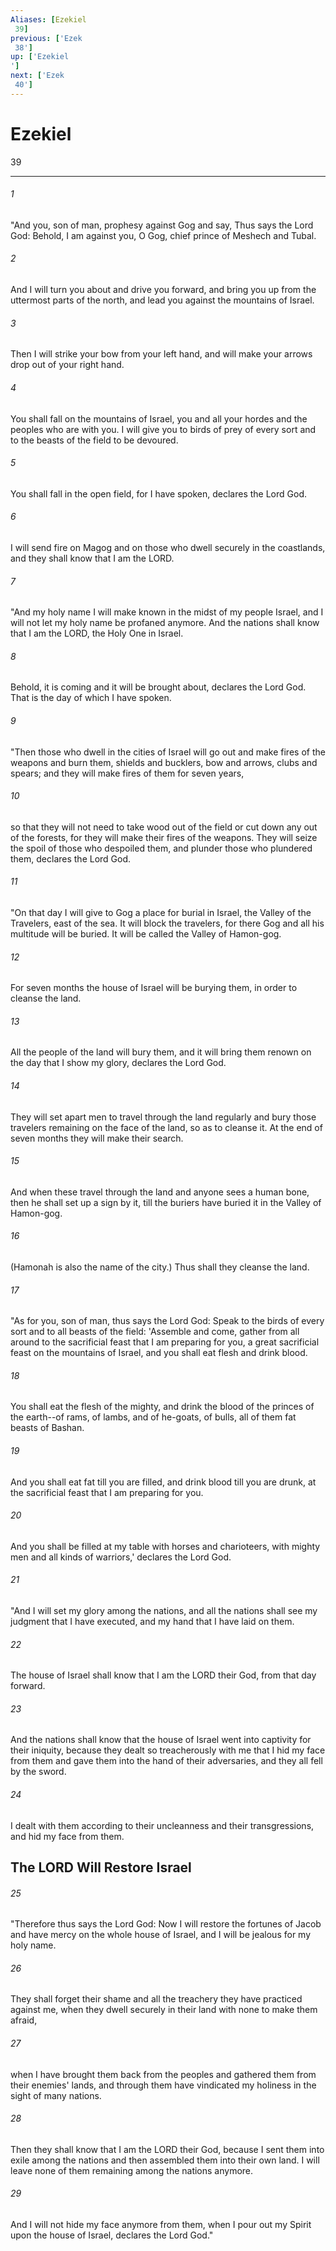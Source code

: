 ```yaml
---
Aliases: [Ezekiel 39]
previous: ['Ezek 38']
up: ['Ezekiel']
next: ['Ezek 40']
---
```

# Ezekiel 39

***
 

###### 1 
"And you, son of man, prophesy against Gog and say, Thus says the Lord God: Behold, I am against you, O Gog, chief prince of Meshech and Tubal.  

###### 2 
And I will turn you about and drive you forward, and bring you up from the uttermost parts of the north, and lead you against the mountains of Israel.  

###### 3 
Then I will strike your bow from your left hand, and will make your arrows drop out of your right hand.  

###### 4 
You shall fall on the mountains of Israel, you and all your hordes and the peoples who are with you. I will give you to birds of prey of every sort and to the beasts of the field to be devoured.  

###### 5 
You shall fall in the open field, for I have spoken, declares the Lord God.  

###### 6 
I will send fire on Magog and on those who dwell securely in the coastlands, and they shall know that I am the LORD.  

###### 7 
"And my holy name I will make known in the midst of my people Israel, and I will not let my holy name be profaned anymore. And the nations shall know that I am the LORD, the Holy One in Israel.  

###### 8 
Behold, it is coming and it will be brought about, declares the Lord God. That is the day of which I have spoken.  

###### 9 
"Then those who dwell in the cities of Israel will go out and make fires of the weapons and burn them, shields and bucklers, bow and arrows, clubs and spears; and they will make fires of them for seven years,  

###### 10 
so that they will not need to take wood out of the field or cut down any out of the forests, for they will make their fires of the weapons. They will seize the spoil of those who despoiled them, and plunder those who plundered them, declares the Lord God.  

###### 11 
"On that day I will give to Gog a place for burial in Israel, the Valley of the Travelers, east of the sea. It will block the travelers, for there Gog and all his multitude will be buried. It will be called the Valley of Hamon-gog.  

###### 12 
For seven months the house of Israel will be burying them, in order to cleanse the land.  

###### 13 
All the people of the land will bury them, and it will bring them renown on the day that I show my glory, declares the Lord God.  

###### 14 
They will set apart men to travel through the land regularly and bury those travelers remaining on the face of the land, so as to cleanse it. At the end of seven months they will make their search.  

###### 15 
And when these travel through the land and anyone sees a human bone, then he shall set up a sign by it, till the buriers have buried it in the Valley of Hamon-gog.  

###### 16 
(Hamonah is also the name of the city.) Thus shall they cleanse the land.  

###### 17 
"As for you, son of man, thus says the Lord God: Speak to the birds of every sort and to all beasts of the field: 'Assemble and come, gather from all around to the sacrificial feast that I am preparing for you, a great sacrificial feast on the mountains of Israel, and you shall eat flesh and drink blood.  

###### 18 
You shall eat the flesh of the mighty, and drink the blood of the princes of the earth--of rams, of lambs, and of he-goats, of bulls, all of them fat beasts of Bashan.  

###### 19 
And you shall eat fat till you are filled, and drink blood till you are drunk, at the sacrificial feast that I am preparing for you.  

###### 20 
And you shall be filled at my table with horses and charioteers, with mighty men and all kinds of warriors,' declares the Lord God.  

###### 21 
"And I will set my glory among the nations, and all the nations shall see my judgment that I have executed, and my hand that I have laid on them.  

###### 22 
The house of Israel shall know that I am the LORD their God, from that day forward.  

###### 23 
And the nations shall know that the house of Israel went into captivity for their iniquity, because they dealt so treacherously with me that I hid my face from them and gave them into the hand of their adversaries, and they all fell by the sword.  

###### 24 
I dealt with them according to their uncleanness and their transgressions, and hid my face from them.  ## The LORD Will Restore Israel  

###### 25 
"Therefore thus says the Lord God: Now I will restore the fortunes of Jacob and have mercy on the whole house of Israel, and I will be jealous for my holy name.  

###### 26 
They shall forget their shame and all the treachery they have practiced against me, when they dwell securely in their land with none to make them afraid,  

###### 27 
when I have brought them back from the peoples and gathered them from their enemies' lands, and through them have vindicated my holiness in the sight of many nations.  

###### 28 
Then they shall know that I am the LORD their God, because I sent them into exile among the nations and then assembled them into their own land. I will leave none of them remaining among the nations anymore.  

###### 29 
And I will not hide my face anymore from them, when I pour out my Spirit upon the house of Israel, declares the Lord God."
